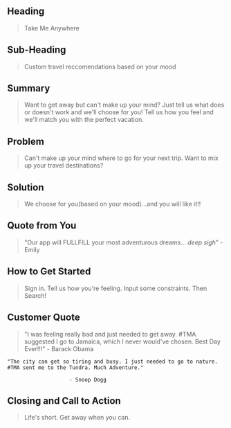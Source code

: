 ## Heading ##
> Take Me Anywhere

## Sub-Heading ##
  > Custom travel reccomendations based on your mood

## Summary ##
  > Want to get away but can't make up your mind? Just tell us what does or doesn't work and we'll choose for you! Tell us how you feel and we'll match you with the perfect vacation.

## Problem ##
  > Can't make up your mind where to go for your next trip. Want to mix up your travel destinations?

## Solution ##
  > We choose for you(based on your mood)...and you will like it!!

## Quote from You ##
  > "Our app will FULLFILL your most adventurous dreams... *deep sigh*"
                - Emily

## How to Get Started ##
  > Sign in. Tell us how you're feeling. Input some constraints. Then Search!

## Customer Quote ##
  > "I was feeling really bad and just needed to get away. #TMA suggested I go to Jamaica, which I never would've chosen. Best Day Ever!!!"
                        - Barack Obama

    "The city can get so tiring and busy. I just needed to go to nature. #TMA sent me to the Tundra. Much Adventure."

                        - Snoop Dogg

## Closing and Call to Action ##
  > Life's short. Get away when you can.
















